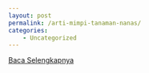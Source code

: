 ```yaml
---
layout: post
permalink: /arti-mimpi-tanaman-nanas/
categories:
    - Uncategorized
---
```


[Baca Selengkapnya](/09)